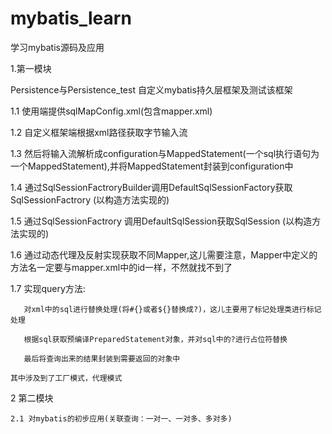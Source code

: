 # mybatis_learn
学习mybatis源码及应用

1.第一模块

   Persistence与Persistence_test 自定义mybatis持久层框架及测试该框架
   
   1.1 使用端提供sqlMapConfig.xml(包含mapper.xml)
   
   1.2 自定义框架端根据xml路径获取字节输入流
   
   1.3 然后将输入流解析成configuration与MappedStatement(一个sql执行语句为一个MappedStatement),并将MappedStatement封装到configuration中
   
   1.4 通过SqlSessionFactroryBuilder调用DefaultSqlSessionFactory获取SqlSessionFactrory (以构造方法实现的)
   
   1.5 通过SqlSessionFactrory 调用DefaultSqlSession获取SqlSession (以构造方法实现的)
   
   1.6 通过动态代理及反射实现获取不同Mapper,这儿需要注意，Mapper中定义的方法名一定要与mapper.xml中的id一样，不然就找不到了
   
   1.7 实现query方法:
   
       对xml中的sql进行替换处理(将#{}或者${}替换成?)，这儿主要用了标记处理类进行标记处理
   
       根据sql获取预编译PreparedStatement对象，并对sql中的?进行占位符替换
   
       最后将查询出来的结果封装到需要返回的对象中
   
    其中涉及到了工厂模式，代理模式
        
2 第二模块
    
    2.1 对mybatis的初步应用(关联查询：一对一、一对多、多对多)
    
        
